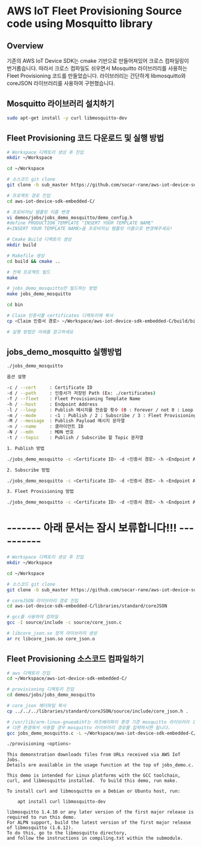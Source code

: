 # AWS IoT Fleet Provisioning Source code using Mosquitto library

## Overview

기존의 AWS IoT Device SDK는 cmake 기반으로 만들어져있어 크로스 컴파일링이 번거롭습니다.
따라서 크로스 컴파일도 쉬우면서 Mosquitto 라이브러리를 사용하는 Fleet Provisioning 코드를 만들었습니다.
라이브러리는 간단하게 libmosquitto와 coreJSON 라이브러리를 사용하여 구현했습니다. 

## Mosquitto 라이브러리 설치하기

```sh
sudo apt-get install -y curl libmosquitto-dev
```

## Fleet Provisioning 코드 다운로드 및 실행 방법
```sh
# Workspace 디렉토리 생성 후 진입
mkdir ~/Workspace

cd ~/Workspace

# 소스코드 git clone 
git clone -b sub_master https://github.com/socar-rane/aws-iot-device-sdk-embedded-C.git --recurse-submodules

# 프로젝트 경로 진입
cd aws-iot-device-sdk-embedded-C/

# 프로비저닝 템플릿 이름 변경
vi demos/jobs/jobs_demo_mosquitto/demo_config.h
#define PRODUCTION_TEMPLATE "INSERT YOUR TEMPLATE NAME"
#<INSERT YOUR TEMPLATE NAME>을 프로비저닝 템플릿 이름으로 변경해주세요!

# Cmake Build 디렉토리 생성
mkdir build

# Makefile 생성
cd build && cmake ..

# 전체 프로젝트 빌드
make

# jobs_demo_mosquitto만 빌드하는 방법
make jobs_demo_mosquitto

cd bin

# Claim 인증서를 certificates 디렉토리에 복사
cp <Claim 인증서 경로> ~/Workspace/aws-iot-device-sdk-embedded-C/build/bin/certificates/

# 실행 방법은 아래를 참고하세요
```

## jobs_demo_mosquitto 실행방법

```sh
./jobs_demo_mosquitto 

옵션 설명

-c / --cert     : Certificate ID
-d / --path     : 인증서가 저장된 Path (Ex: ./certificates)
-f / --fleet    : Fleet Provisioning Template Name
-h / --host     : Endpoint Address
-l / --loop     : Publish 메시지를 전송할 횟수 (0 : Forever / not 0 : Loop count)
-m / --mode     : <1 : Publish / 2 : Subscribe / 3 : Fleet Provisioning>
-M / --message  : Publish Payload 메시지 문자열
-n / --name     : 클라이언트 ID 
-N / --mdn      : MDN 번호
-t / --topic    : Publish / Subscribe 할 Topic 문자열

1. Publish 방법

./jobs_demo_mosquitto -c <Certificate ID> -d <인증서 경로> -h <Endpoint Address> -m 1 -M "{\"test\":\"publish\"}" -n "sts-<mdn number>" -t <Publish Topic> -l <loop count>

2. Subscribe 방법

./jobs_demo_mosquitto -c <Certificate ID> -d <인증서 경로> -h <Endpoint Address> -m 2 -n "sts-<mdn number>" -t <Subscribe Topic> 

3. Fleet Provisioning 방법

./jobs_demo_mosquitto -c <Certificate ID> -d <인증서 경로> -h <Endpoint Address> -m 3 -n <Client ID> -f <Provisioning Template Name> -N <MDN Number>
```

# ------- 아래 문서는 잠시 보류합니다!!! ----------

```sh
# Workspace 디렉토리 생성 후 진입
mkdir ~/Workspace

cd ~/Workspace

# 소스코드 git clone 
git clone -b sub_master https://github.com/socar-rane/aws-iot-device-sdk-embedded-C.git --recurse-submodules

# coreJSON 라이브러리 경로 진입
cd aws-iot-device-sdk-embedded-C/libraries/standard/coreJSON

# gcc를 사용하여 컴파일
gcc -I source/include -c source/core_json.c

# libcore_json.so 정적 라이브러리 생성
ar rc libcore_json.so core_json.o
```

## Fleet Provisioning 소스코드 컴파일하기

```sh
# aws 디렉토리 진입
cd ~/Workspace/aws-iot-device-sdk-embedded-C/

# provisioning 디렉토리 진입 
cd demos/jobs/jobs_demo_mosquitto

# core_json 헤더파일 복사
cp ../../../libraries/standard/coreJSON/source/include/core_json.h .

# /usr/lib/arm-linux-gnueabihf는 라즈베리파이 환경 기준 mosquitto 라이브러리 경로입니다.
# 다른 환경에서 사용할 경우 mosquitto 라이브러리 경로를 입력하시면 됩니다.
gcc jobs_demo_mosquitto.c -L ~/Workspace/aws-iot-device-sdk-embedded-C/libraries/standard/coreJSON -lcore_json -L/usr/lib/arm-linux-gnueabihf/ -lmosquitto -o provisioning

./provisioning <options>
```























































































































































```
This demonstration downloads files from URLs received via AWS IoT Jobs.
Details are available in the usage function at the top of jobs_demo.c.

This demo is intended for Linux platforms with the GCC toolchain,
curl, and libmosquitto installed.  To build this demo, run make.

To install curl and libmosquitto on a Debian or Ubuntu host, run:

    apt install curl libmosquitto-dev

libmosquitto 1.4.10 or any later version of the first major release is required to run this demo.
For ALPN support, build the latest version of the first major release of libmosquitto (1.6.12).
To do this, go to the libmosquitto directory,
and follow the instructions in compiling.txt within the submodule.
